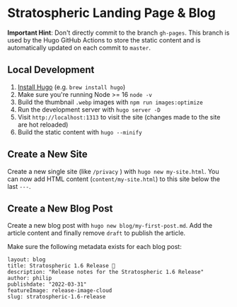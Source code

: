 # Stratospheric Landing Page & Blog

**Important Hint**: Don't directly commit to the branch `gh-pages`. This branch is used by the Hugo GitHub Actions to store the static content and is automatically updated on each commit to `master`.

## Local Development

1. [Install Hugo](https://gohugo.io/getting-started/installing/) (e.g. `brew install hugo`)
2. Make sure you're running Node >= 16 `node -v`
3. Build the thumbnail `.webp` images with `npm run images:optimize`
4. Run the development server with `hugo server -D`
5. Visit `http://localhost:1313` to visit the site (changes made to the site are hot reloaded)
6. Build the static content with `hugo --minify`

## Create a New Site

Create a new single site (like `/privacy` ) with `hugo new my-site.html`. You can now add HTML content (`content/my-site.html`) to this site below the last `---`.

## Create a New Blog Post

Create a new blog post with `hugo new blog/my-first-post.md`. Add the article content and finally remove `draft` to publish the article.

Make sure the following metadata exists for each blog post:

```
layout: blog
title: Stratospheric 1.6 Release 🥳
description: "Release notes for the Stratospheric 1.6 Release"
author: philip
publishdate: "2022-03-31"
featureImage: release-image-cloud
slug: stratospheric-1.6-release
```
